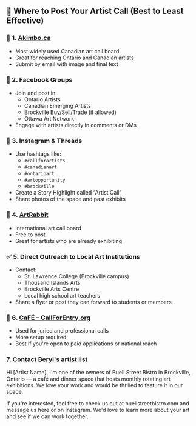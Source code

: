 ## 🎨 Where to Post Your Artist Call (Best to Least Effective)

### 🥇 1. [Akimbo.ca](https://akimbo.ca/submit-content)
- Most widely used Canadian art call board
- Great for reaching Ontario and Canadian artists
- Submit by email with image and final text

### 🥈 2. Facebook Groups
- Join and post in:
  - Ontario Artists
  - Canadian Emerging Artists
  - Brockville Buy/Sell/Trade (if allowed)
  - Ottawa Art Network
- Engage with artists directly in comments or DMs

### 🥉 3. Instagram & Threads
- Use hashtags like:
  - `#callforartists`
  - `#canadianart`
  - `#ontarioart`
  - `#artopportunity`
  - `#brockville`
- Create a Story Highlight called “Artist Call”
- Share photos of the space and past exhibits

### 🏅 4. [ArtRabbit](https://www.artrabbit.com/what-you-can-do/organisations)
- International art call board
- Free to post
- Great for artists who are already exhibiting

### ✅ 5. Direct Outreach to Local Art Institutions
- Contact:
  - St. Lawrence College (Brockville campus)
  - Thousand Islands Arts
  - Brockville Arts Centre
  - Local high school art teachers
- Share a flyer or post they can forward to students or members

### 🧾 6. [CaFÉ – CallForEntry.org](https://www.callforentry.org)
- Used for juried and professional calls
- More setup required
- Best if you're open to paid applications or national reach

### 7. [Contact Beryl's artist list](https://www.beryl.nyc/index.php/artists/)
Hi [Artist Name],
I'm one of the owners of Buell Street Bistro in Brockville, Ontario — a café and dinner space that hosts monthly rotating art exhibitions. We love your work and would be thrilled to feature it in our space.

If you're interested, feel free to check us out at buellstreetbistro.com and message us here or on Instagram. We'd love to learn more about your art and see if we can work together.